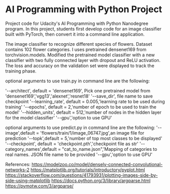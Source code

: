 # AI Programming with Python Project

Project code for Udacity's AI Programming with Python Nanodegree program. In this project, students first develop code for an image classifier built with PyTorch, then convert it into a command line application.

The image classifier to recognize different species of flowers. Dataset contains 102 flower categories.
I uses pretrained densenet169 from torchvision.models. Modified the pretrained model classifier with a new classifier with two fully connected layer with dropout and ReLU activation. The loss and accuracy on the validation set were displayed to track the training phase.


optional arguments to use train.py in command line are the following:

'--architect', default = 'densenet169', Pick one pretrained model from 'densenet169','vgg13','alexnet','resnet18'
'--save_dir', file name to save checkpoint
'--learning_rate', default = 0.005,'learning rate to be used during training'
'--epochs', default = 2,'number of epoch to be used to train the model'
'--hidden_units', default = 512,'number of nodes in the hidden layer for the model classifier'
'--gpu','option to use GPU'

optional arguments to use predict.py in command line are the following:
'--image',default = 'flowers/train/1/image_06747.jpg',an image file for prediction
'--topk',default = 5,'number of top most classes to be displayed'
'--checkpoint', default = 'checkpoint.pth','checkpoint file as str'
'--category_names',default = "cat_to_name.json",'Mapping of categories to real names. JSON file name to be provided
'--gpu','option to use GPU'

    

References:
https://modelzoo.co/model/densely-connected-convolutional-networks-2
https://matplotlib.org/tutorials/introductory/pyplot.html
https://stackoverflow.com/questions/41793931/plotting-images-side-by-side-using-matplotlib
https://docs.python.org/3/library/argparse.html
https://pymotw.com/3/argparse/



